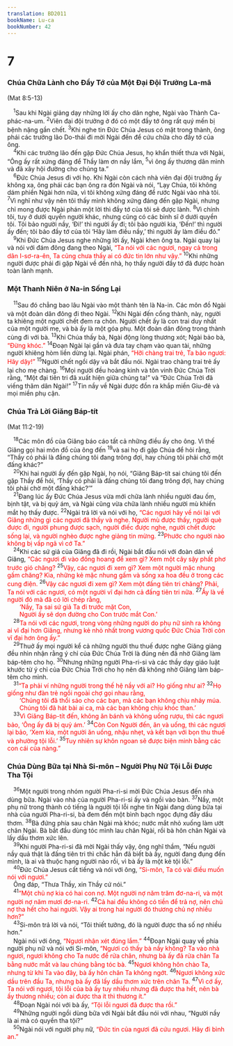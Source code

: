 ```yaml
---
translation: BD2011
bookName: Lu-ca 
bookNumber: 42
---
```


<div class="title"><h1>7</h1><h3>Chúa Chữa Lành cho Ðầy Tớ của Một Ðại Ðội Trưởng La-mã</h3><p>(Mat 8:5-13)</p></div>
<span class="verse lu_7_1"> <sup>1</sup>Sau khi Ngài giảng dạy những lời ấy cho dân nghe, Ngài vào Thành Ca-phác-na-um. </span>
<span class="verse lu_7_2"><sup>2</sup>Viên đại đội trưởng ở đó có một đầy tớ ông rất quý mến bị bệnh nặng gần chết. </span>
<span class="verse lu_7_3"><sup>3</sup>Khi nghe tin Ðức Chúa Jesus có mặt trong thành, ông phái các trưởng lão Do-thái đi mời Ngài đến để cứu chữa cho đầy tớ của ông.<br/></span>
<span class="verse lu_7_4"> <sup>4</sup>Khi các trưởng lão đến gặp Ðức Chúa Jesus, họ khẩn thiết thưa với Ngài, “Ông ấy rất xứng đáng để Thầy làm ơn nầy lắm, </span>
<span class="verse lu_7_5"><sup>5</sup>vì ông ấy thương dân mình và đã xây hội đường cho chúng ta.”<br/></span>
<span class="verse lu_7_6"> <sup>6</sup>Ðức Chúa Jesus đi với họ. Khi Ngài còn cách nhà viên đại đội trưởng ấy không xa, ông phái các bạn ông ra đón Ngài và nói, “Lạy Chúa, tôi không dám phiền Ngài hơn nữa, vì tôi không xứng đáng để rước Ngài vào nhà tôi. </span>
<span class="verse lu_7_7"><sup>7</sup>Vì nghĩ như vậy nên tôi thấy mình không xứng đáng đến gặp Ngài, nhưng chỉ mong được Ngài phán một lời thì đầy tớ của tôi sẽ được lành. </span>
<span class="verse lu_7_8"><sup>8</sup>Vì chính tôi, tuy ở dưới quyền người khác, nhưng cũng có các binh sĩ ở dưới quyền tôi. Tôi bảo người nầy, ‘Ði!’ thì người ấy đi; tôi bảo người kia, ‘Ðến!’ thì người ấy đến; tôi bảo đầy tớ của tôi ‘Hãy làm điều nầy,’ thì người ấy làm điều đó.”<br/></span>
<span class="verse lu_7_9"> <sup>9</sup>Khi Ðức Chúa Jesus nghe những lời ấy, Ngài khen ông ta. Ngài quay lại và nói với đám đông đang theo Ngài, <font color="red">“Ta nói với các ngươi, ngay cả trong dân I-sơ-ra-ên, Ta cũng chưa thấy ai có đức tin lớn như vậy.”</font></span>
<span class="verse lu_7_10"><sup>10</sup>Khi những người được phái đi gặp Ngài về đến nhà, họ thấy người đầy tớ đã được hoàn toàn lành mạnh.<br/></span>
<div class="title"><h3>Một Thanh Niên ở Na-in Sống Lại</h3></div>
<span class="verse lu_7_11"> <sup>11</sup>Sau đó chẳng bao lâu Ngài vào một thành tên là Na-in. Các môn đồ Ngài và một đoàn dân đông đi theo Ngài. </span>
<span class="verse lu_7_12"><sup>12</sup>Khi Ngài đến cổng thành, này, người ta khiêng một người chết đem ra chôn. Người chết ấy là con trai duy nhất của một người mẹ, và bà ấy là một góa phụ. Một đoàn dân đông trong thành cùng đi với bà. </span>
<span class="verse lu_7_13"><sup>13</sup>Khi Chúa thấy bà, Ngài động lòng thương xót; Ngài bảo bà, <font color="red">“Ðừng khóc.”</font></span>
<span class="verse lu_7_14"><sup>14</sup>Ðoạn Ngài lại gần và đưa tay chạm vào quan tài, những người khiêng hòm liền dừng lại. Ngài phán, <font color="red">“Hỡi chàng trai trẻ, Ta bảo ngươi: Hãy dậy!”</font></span>
<span class="verse lu_7_15"><sup>15</sup>Người chết ngồi dậy và bắt đầu nói. Ngài trao chàng trai trẻ ấy lại cho mẹ chàng. </span>
<span class="verse lu_7_16"><sup>16</sup>Mọi người đều hoảng kinh và tôn vinh Ðức Chúa Trời rằng, “Một đại tiên tri đã xuất hiện giữa chúng ta!” và “Ðức Chúa Trời đã viếng thăm dân Ngài!” </span>
<span class="verse lu_7_17"><sup>17</sup>Tin nầy về Ngài được đồn ra khắp miền Giu-đê và mọi miền phụ cận.<br/></span>
<div class="title"><h3>Chúa Trả Lời Giăng Báp-tít</h3><p>(Mat 11:2-19)</p></div>
<span class="verse lu_7_18"> <sup>18</sup>Các môn đồ của Giăng báo cáo tất cả những điều ấy cho ông. Vì thế Giăng gọi hai môn đồ của ông đến </span>
<span class="verse lu_7_19"><sup>19</sup>và sai họ đi gặp Chúa để hỏi rằng, “Thầy có phải là đấng chúng tôi đang trông đợi, hay chúng tôi phải chờ một đấng khác?”<br/></span>
<span class="verse lu_7_20"> <sup>20</sup>Khi hai người ấy đến gặp Ngài, họ nói, “Giăng Báp-tít sai chúng tôi đến gặp Thầy để hỏi, ‘Thầy có phải là đấng chúng tôi đang trông đợi, hay chúng tôi phải chờ một đấng khác?’”<br/></span>
<span class="verse lu_7_21"> <sup>21</sup>Ðang lúc ấy Ðức Chúa Jesus vừa mới chữa lành nhiều người đau ốm, bịnh tật, và bị quỷ ám, và Ngài cũng vừa chữa lành nhiều người mù khiến mắt họ thấy được. </span>
<span class="verse lu_7_22"><sup>22</sup>Ngài trả lời và nói với họ, <font color="red">“Các ngươi hãy về nói lại với Giăng những gì các ngươi đã thấy và nghe. Người mù được thấy, người què được đi, người phung được sạch, người điếc được nghe, người chết được sống lại, và người nghèo được nghe giảng tin mừng. </font></span>
<span class="verse lu_7_23"><sup>23</sup><font color="red">Phước cho người nào không bị vấp ngã vì cớ Ta.”</font><br/></span>
<span class="verse lu_7_24"> <sup>24</sup>Khi các sứ giả của Giăng đã đi rồi, Ngài bắt đầu nói với đoàn dân về Giăng, <font color="red">“Các ngươi đi vào đồng hoang để xem gì? Xem một cây sậy phất phơ trước gió chăng? </font></span>
<span class="verse lu_7_25"><sup>25</sup><font color="red">Vậy, các ngươi đi xem gì? Xem một người mặc nhung gấm chăng? Kìa, những kẻ mặc nhung gấm và sống xa hoa đều ở trong các cung điện. </font></span>
<span class="verse lu_7_26"><sup>26</sup><font color="red">Vậy các ngươi đi xem gì? Xem một đấng tiên tri chăng? Phải, Ta nói với các ngươi, có một người vĩ đại hơn cả đấng tiên tri nữa. </font></span>
<span class="verse lu_7_27"><sup>27</sup><font color="red">Ấy là về người đó mà đã có lời chép rằng,</font><br/>  <font color="red">‘Nầy, Ta sai sứ giả Ta đi trước mặt Con,</font><br/>  <font color="red">Người ấy sẽ dọn đường cho Con trước mắt Con.’ </font><br/></span>
<span class="verse lu_7_28"> <sup>28</sup><font color="red">Ta nói với các ngươi, trong vòng những người do phụ nữ sinh ra không ai vĩ đại hơn Giăng, nhưng kẻ nhỏ nhất trong vương quốc Ðức Chúa Trời còn vĩ đại hơn ông ấy.”</font><br/></span>
<span class="verse lu_7_29"> <sup>29</sup>Thuở ấy mọi người kể cả những người thu thuế được nghe Giăng giảng đều nhìn nhận rằng ý chỉ của Ðức Chúa Trời là đúng nên đã nhờ Giăng làm báp-têm cho họ. </span>
<span class="verse lu_7_30"><sup>30</sup>Nhưng những người Pha-ri-si và các thầy dạy giáo luật khước từ ý chỉ của Ðức Chúa Trời cho họ nên đã không nhờ Giăng làm báp-têm cho mình.<br/></span>
<span class="verse lu_7_31"> <sup>31</sup><font color="red">“Ta phải ví những người trong thế hệ nầy với ai? Họ giống như ai? </font></span>
<span class="verse lu_7_32"><sup>32</sup><font color="red">Họ giống như đàn trẻ ngồi ngoài chợ gọi nhau rằng,</font><br/>  <font color="red">‘Chúng tôi đã thổi sáo cho các bạn, mà các bạn không chịu nhảy múa.</font><br/>  <font color="red">Chúng tôi đã hát bài ai ca, mà các bạn không chịu khóc than.’</font><br/></span>
<span class="verse lu_7_33"> <sup>33</sup><font color="red">Vì Giăng Báp-tít đến, không ăn bánh và không uống rượu, thì các ngươi bảo, ‘Ông ấy đã bị quỷ ám.’ </font></span>
<span class="verse lu_7_34"><sup>34</sup><font color="red">Còn Con Người đến, ăn và uống, thì các ngươi lại bảo, ‘Xem kìa, một người ăn uống, nhậu nhẹt, và kết bạn với bọn thu thuế và phường tội lỗi.’ </font></span>
<span class="verse lu_7_35"><sup>35</sup><font color="red">Tuy nhiên sự khôn ngoan sẽ được biện minh bằng các con cái của nàng.” </font><br/></span>
<div class="title"><h3>Chúa Dùng Bữa tại Nhà Si-môn – Người Phụ Nữ Tội Lỗi Ðược Tha Tội</h3></div>
<span class="verse lu_7_36"> <sup>36</sup>Một người trong nhóm người Pha-ri-si mời Ðức Chúa Jesus đến nhà dùng bữa. Ngài vào nhà của người Pha-ri-si ấy và ngồi vào bàn. </span>
<span class="verse lu_7_37"><sup>37</sup>Nầy, một phụ nữ trong thành có tiếng là người tội lỗi nghe tin Ngài đang dùng bữa tại nhà của người Pha-ri-si, bà đem đến một bình bạch ngọc đựng đầy dầu thơm. </span>
<span class="verse lu_7_38"><sup>38</sup>Bà đứng phía sau chân Ngài mà khóc; nước mắt nhỏ xuống làm ướt chân Ngài. Bà bắt đầu dùng tóc mình lau chân Ngài, rồi bà hôn chân Ngài và lấy dầu thơm xức lên.<br/></span>
<span class="verse lu_7_39"> <sup>39</sup>Khi người Pha-ri-si đã mời Ngài thấy vậy, ông nghĩ thầm, “Nếu người nầy quả thật là đấng tiên tri thì chắc hẳn đã biết bà ấy, người đang đụng đến mình, là ai và thuộc hạng người nào rồi, vì bà ấy là một kẻ tội lỗi.”<br/></span>
<span class="verse lu_7_40"> <sup>40</sup>Ðức Chúa Jesus cất tiếng và nói với ông, <font color="red">“Si-môn, Ta có vài điều muốn nói với ngươi.”</font><br/> Ông đáp, “Thưa Thầy, xin Thầy cứ nói.”<br/></span>
<span class="verse lu_7_41"> <sup>41</sup><font color="red">“Một chủ nợ kia có hai con nợ. Một người nợ năm trăm đơ-na-ri, và một người nợ năm mươi đơ-na-ri. </font></span>
<span class="verse lu_7_42"><sup>42</sup><font color="red">Cả hai đều không có tiền để trả nợ, nên chủ nợ tha hết cho hai người. Vậy ai trong hai người đó thương chủ nợ nhiều hơn?”</font><br/></span>
<span class="verse lu_7_43"> <sup>43</sup>Si-môn trả lời và nói, “Tôi thiết tưởng, đó là người được tha số nợ nhiều hơn.”<br/> Ngài nói với ông, <font color="red">“Ngươi nhận xét đúng lắm.”</font></span>
<span class="verse lu_7_44"><sup>44</sup>Ðoạn Ngài quay về phía người phụ nữ và nói với Si-môn, <font color="red">“Ngươi có thấy bà nầy không? Ta vào nhà ngươi, ngươi không cho Ta nước để rửa chân, nhưng bà ấy đã rửa chân Ta bằng nước mắt và lau chúng bằng tóc bà. </font></span>
<span class="verse lu_7_45"><sup>45</sup><font color="red">Ngươi không hôn chào Ta, nhưng từ khi Ta vào đây, bà ấy hôn chân Ta không ngớt. </font></span>
<span class="verse lu_7_46"><sup>46</sup><font color="red">Ngươi không xức dầu trên đầu Ta, nhưng bà ấy đã lấy dầu thơm xức trên chân Ta. </font></span>
<span class="verse lu_7_47"><sup>47</sup><font color="red">Vì cớ ấy, Ta nói với ngươi, tội lỗi của bà ấy tuy nhiều nhưng đã được tha hết, nên bà ấy thương nhiều; còn ai được tha ít thì thương ít.”</font><br/></span>
<span class="verse lu_7_48"> <sup>48</sup>Ðoạn Ngài nói với bà ấy, <font color="red">“Tội lỗi ngươi đã được tha rồi.”</font><br/></span>
<span class="verse lu_7_49"> <sup>49</sup>Những người ngồi dùng bữa với Ngài bắt đầu nói với nhau, “Người nầy là ai mà có quyền tha tội?”<br/></span>
<span class="verse lu_7_50"> <sup>50</sup>Ngài nói với người phụ nữ, <font color="red">“Ðức tin của ngươi đã cứu ngươi. Hãy đi bình an.”</font><br/></span>
